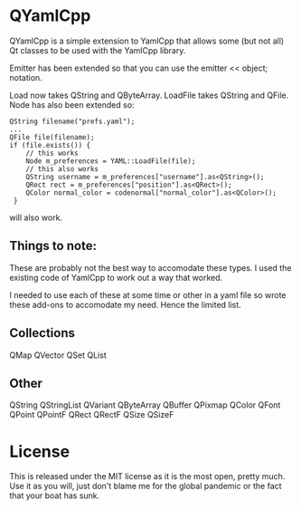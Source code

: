 QYamlCpp
========

QYamlCpp is a simple extension to YamlCpp that allows some (but not all) Qt classes to be used with the YamlCpp library.

Emitter has been extended so that you can use the
    emitter << object;
notation.

Load now takes QString and QByteArray.
LoadFile takes QString and QFile.
Node has also been extended so:

    QString filename("prefs.yaml");
    ...
    QFile file(filename);
    if (file.exists()) {
        // this works
        Node m_preferences = YAML::LoadFile(file);
        // this also works
        QString username = m_preferences["username"].as<QString>();
        QRect rect = m_preferences["position"].as<QRect>();
        QColor normal_color = codenormal["normal_color"].as<QColor>();
     }

will also work.



Things to note:
---------------
These are probably not the best way to accomodate these types. I used the existing code of YamlCpp to work out a way that worked.

I needed to use each of these at some time or other in a yaml file so wrote these add-ons to accomodate my need. Hence the limited list.

Collections
-----------
QMap
QVector
QSet
QList

Other
-----
QString
QStringList
QVariant
QByteArray
QBuffer
QPixmap
QColor
QFont
QPoint
QPointF
QRect
QRectF
QSize
QSizeF

License
=======
This is released under the MIT license as it is the most open, pretty much.
Use it as you will, just don't blame me for the global pandemic or the fact
that your boat has sunk.
